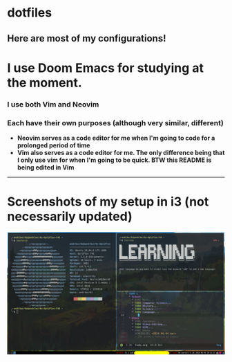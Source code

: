 # dotfiles

## Here are most of my configurations!

# I use Doom Emacs for studying at the moment.


### I use both Vim and Neovim

### Each have their own purposes (although very similar, different)
- **Neovim serves as a code editor for me when I'm going to code for a prolonged period of time**
- **Vim also serves as a code editor for me. The only difference being that I only use vim for when I'm going to be quick. BTW this README is being edited in Vim**
---
# Screenshots of my setup in i3 (not necessarily updated)
![screenshot1](screenshot1.png)
